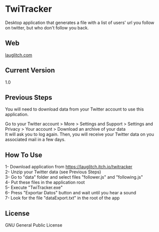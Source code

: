 # TwiTracker
Desktop application that generates a file with a list of users' url you follow on twitter, but who don't follow you back.

## Web
[lauglitch.com](lauglitch.com)

## Current Version
1.0

## Previous Steps
You will need to download data from your Twitter account to use this application.

Go to your Twitter account > More > Settings and Support > Settings and Privacy > Your account > Download an archive of your data  
It will ask you to log again. Then, you will receive your Twitter data on you associated mail in a few days.

## How To Use
1- Download application from https://lauglitch.itch.io/twitracker  
2- Unzip your Twitter data (see Previous Steps)  
3- Go to "data" folder and select files "follower.js" and "following.js"  
4- Put these files in the application root  
5- Execute "TwiTracker.exe"  
6- Press "Exportar Datos" button and wait until you hear a sound  
7- Look for the file "dataExport.txt" in the root of the app  

## License
GNU General Public License
